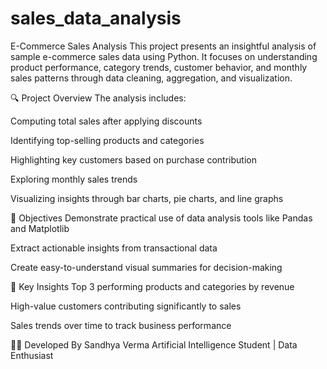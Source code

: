 # sales_data_analysis
E-Commerce Sales Analysis
This project presents an insightful analysis of sample e-commerce sales data using Python. It focuses on understanding product performance, category trends, customer behavior, and monthly sales patterns through data cleaning, aggregation, and visualization.

🔍 Project Overview
The analysis includes:

Computing total sales after applying discounts

Identifying top-selling products and categories

Highlighting key customers based on purchase contribution

Exploring monthly sales trends

Visualizing insights through bar charts, pie charts, and line graphs

🎯 Objectives
Demonstrate practical use of data analysis tools like Pandas and Matplotlib

Extract actionable insights from transactional data

Create easy-to-understand visual summaries for decision-making

📌 Key Insights
Top 3 performing products and categories by revenue

High-value customers contributing significantly to sales

Sales trends over time to track business performance

👩‍💻 Developed By
Sandhya Verma
Artificial Intelligence Student | Data Enthusiast

